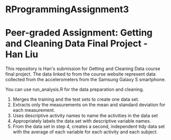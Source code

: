 # RProgrammingAssignment3
# Peer-graded Assignment: Getting and Cleaning Data Final Project - Han Liu

This repository is Han's submission for Getting and Cleaning Data course final project. The data linked to from the course website represent data collected from the accelerometers from the Samsung Galaxy S smartphone. 

You can use run_analysis.R for the data preparation and cleaning.
1. Merges the training and the test sets to create one data set.
2. Extracts only the measurements on the mean and standard deviation for each measurement.
3. Uses descriptive activity names to name the activities in the data set
4. Appropriately labels the data set with descriptive variable names.
5. From the data set in step 4, creates a second, independent tidy data set with the average of each variable for each activity and each subject.
